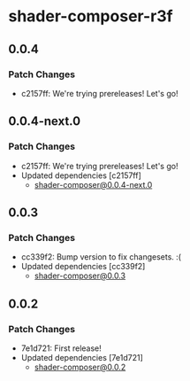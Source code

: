 # shader-composer-r3f

## 0.0.4

### Patch Changes

- c2157ff: We're trying prereleases! Let's go!

## 0.0.4-next.0

### Patch Changes

- c2157ff: We're trying prereleases! Let's go!
- Updated dependencies [c2157ff]
  - shader-composer@0.0.4-next.0

## 0.0.3

### Patch Changes

- cc339f2: Bump version to fix changesets. :(
- Updated dependencies [cc339f2]
  - shader-composer@0.0.3

## 0.0.2

### Patch Changes

- 7e1d721: First release!
- Updated dependencies [7e1d721]
  - shader-composer@0.0.2
